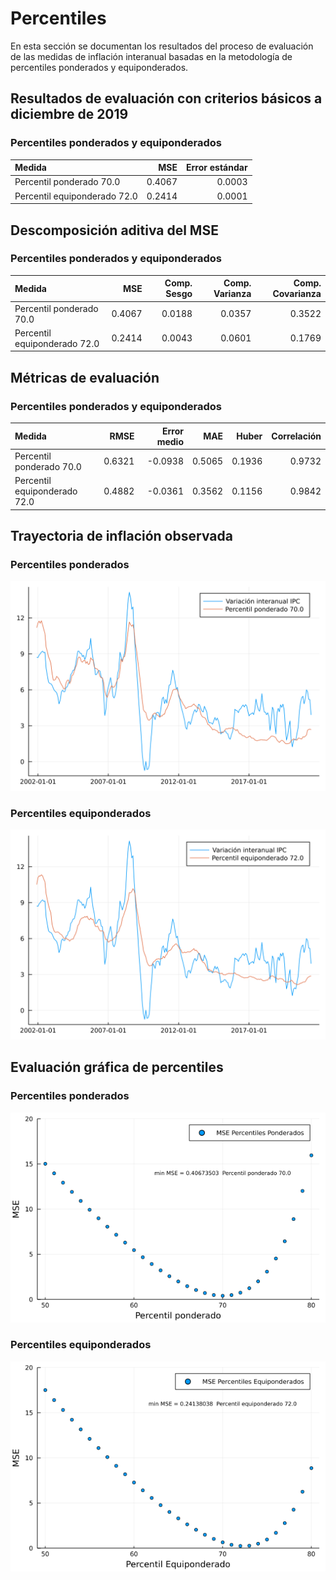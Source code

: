 # Percentiles 

En esta sección se documentan los resultados del proceso de evaluación de las medidas de inflación interanual basadas en la metodología de percentiles ponderados y equiponderados.

## Resultados de evaluación con criterios básicos a diciembre de 2019

### Percentiles ponderados y equiponderados

| Medida                        |    MSE | Error estándar |
|:----------------------------- | ------:| --------------:|
| Percentil ponderado 70.0      | 0.4067 |         0.0003 |
| Percentil equiponderado 72.0  | 0.2414 |         0.0001 |

## Descomposición aditiva del MSE

### Percentiles ponderados y equiponderados

| Medida                       |    MSE | Comp. Sesgo | Comp. Varianza | Comp. Covarianza |
|:---------------------------- | ------:| -----------:| --------------:| ----------------:|
| Percentil ponderado 70.0     | 0.4067 |      0.0188 |         0.0357 |           0.3522 |
| Percentil equiponderado 72.0 | 0.2414 |      0.0043 |         0.0601 |           0.1769 |




## Métricas de evaluación 

### Percentiles ponderados y equiponderados

| Medida                       |   RMSE | Error medio |    MAE |  Huber | Correlación |
|:---------------------------- | ------:| -----------:| ------:| ------:| -----------:|
| Percentil ponderado 70.0     | 0.6321 |     -0.0938 | 0.5065 | 0.1936 |      0.9732 |
| Percentil equiponderado 72.0 | 0.4882 |     -0.0361 | 0.3562 | 0.1156 |      0.9842 |

## Trayectoria de inflación observada

### Percentiles ponderados 
![Trayectoria observada](images/InflPercentileWeighted/obs_trajectory.svg)

### Percentiles equiponderados
![Trayectoria observada](images/InflPercentileEq/obs_trajectory.svg)

## Evaluación gráfica de percentiles 

### Percentiles ponderados 
![Min MSE](images/InflPercentileWeighted/MSE.png)

### Percentiles equiponderados
![Min MSE](images/InflPercentileEq/MSE.png)